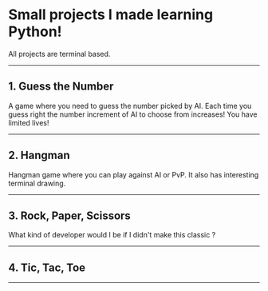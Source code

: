 # Small projects I made learning Python!

All projects are terminal based.

-----------------------------------------------

## 1. Guess the Number
A game where you need to guess the number picked by AI. Each time you guess right the number increment of AI to choose from increases! You have limited lives!

-----------------------------------------------

## 2. Hangman
Hangman game where you can play against AI or PvP. It also has interesting terminal drawing.

-----------------------------------------------

## 3. Rock, Paper, Scissors
What kind of developer would I be if I didn't make this classic ?

-----------------------------------------------

## 4. Tic, Tac, Toe


-----------------------------------------------


